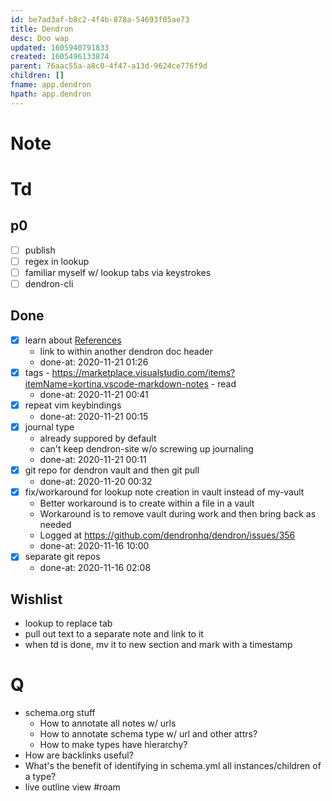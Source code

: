 ```yaml
---
id: be7ad3af-b8c2-4f4b-878a-54693f05ae73
title: Dendron
desc: Doo wap
updated: 1605940791833
created: 1605496133874
parent: 76aac55a-a8c0-4f47-a13d-9624ce776f9d
children: []
fname: app.dendron
hpath: app.dendron
---
```

# Note

# Td

## p0

- [ ] publish
- [ ] regex in lookup
- [ ] familiar myself w/ lookup tabs via keystrokes
- [ ] dendron-cli

## Done

- [x] learn about [References](f1af56bb-db27-47ae-8406-61a98de6c78c)
  - link to within another dendron doc header
  - done-at: 2020-11-21 01:26
- [x] tags - <https://marketplace.visualstudio.com/items?itemName=kortina.vscode-markdown-notes> - read
  - done-at: 2020-11-21 00:41
- [x] repeat vim keybindings
  - done-at: 2020-11-21 00:15
- [x] journal type
  - already suppored by default
  - can't keep dendron-site w/o screwing up journaling
  - done-at: 2020-11-21 00:11
- [x] git repo for dendron vault and then git pull
  - done-at: 2020-11-20 00:32
- [x] fix/workaround for lookup note creation in vault instead of my-vault
  - Better workaround is to create within a file in a vault
  - Workaround is to remove vault during work and then bring back as needed
  - Logged at <https://github.com/dendronhq/dendron/issues/356>
  - done-at: 2020-11-16 10:00
- [x] separate git repos
  - done-at: 2020-11-16 02:08

## Wishlist

- lookup to replace tab
- pull out text to a separate note and link to it
- when td is done, mv it to new section and mark with a timestamp

# Q

- schema.org stuff
  - How to annotate all notes w/ urls
  - How to annotate schema type w/ url and other attrs?
  - How to make types have hierarchy?
- How are backlinks useful?
- What's the benefit of identifying in schema.yml all instances/children of a type?
- live outline view #roam

